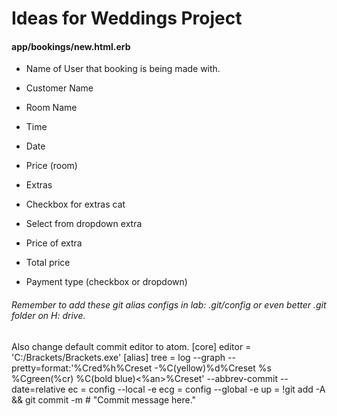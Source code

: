 # Ideas for Weddings Project


#### app/bookings/new.html.erb
* Name of User that booking is being made with.

* Customer Name

* Room Name

* Time

* Date

* Price (room)

* Extras

* Checkbox for extras cat

* Select from dropdown  extra

* Price of extra

* Total price

* Payment type (checkbox or dropdown)

###### Remember to add these git alias configs in lab: .git/config or even better .git folder on H: drive.
Also change default commit editor to atom.
[core]
	editor = 'C:/Brackets/Brackets.exe'
[alias]
  tree = log --graph --pretty=format:'%Cred%h%Creset -%C(yellow)%d%Creset %s %Cgreen(%cr) %C(bold blue)<%an>%Creset' --abbrev-commit --date=relative
  ec  = config --local -e
  ecg = config --global -e
	up  = !git add -A && git commit -m # "Commit message here."
